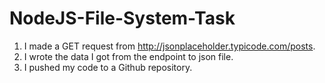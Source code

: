 # NodeJS-File-System-Task
1. I made a GET request from http://jsonplaceholder.typicode.com/posts.
2. I wrote the data I got from the endpoint to json file.
3. I pushed my code to a Github repository.
